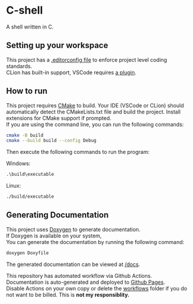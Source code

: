 # C-shell

A shell written in C.

## Setting up your workspace

This project has a [.editorconfig file](https://editorconfig.org/) to enforce project level coding standards.  
CLion has built-in support,
VSCode requires [a plugin](https://marketplace.visualstudio.com/items?itemName=EditorConfig.EditorConfig).

## How to run

This project requires [CMake](https://cmake.org/) to build.
Your IDE (VSCode or CLion) should automatically detect the CMakeLists.txt file and build the project.
Install extensions for CMake support if prompted.  
If you are using the command line, you can run the following commands:

```bash
cmake -B build
cmake --build build --config Debug
```

Then execute the following commands to run the program:

Windows:

```cmd
.\build\executable
```

Linux:

```bash
./build/executable
```

## Generating Documentation

This project uses [Doxygen](https://www.doxygen.nl/index.html) to generate documentation.  
If Doxygen is available on your system,  
You can generate the documentation by running the following command:

```bash
doxygen Doxyfile
```

The generated documentation can be viewed at [/docs](./docs/index.html).

This repository has automated workflow via Github Actions.  
Documentation is auto-generated and deployed to [Github Pages](https://kitswas.github.io/CPP_project_template/).  
Disable Actions on your own copy or delete the [workflows](./.github/workflows) folder if you do not want to be billed. This is **not my responsiblity.**
